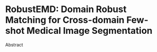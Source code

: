 # RobustEMD: Domain Robust Matching for Cross-domain Few-shot Medical Image Segmentation

Abstract

